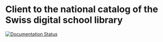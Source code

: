 Client to the national catalog of the Swiss digital school library
==================================================================

[![Documentation Status](https://readthedocs.org/projects/dsb-client/badge/?version=latest)](https://readthedocs.org/projects/dsb-client/?badge=latest)
